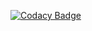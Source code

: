 [![Codacy Badge](https://api.codacy.com/project/badge/Grade/b1cded186acb4330ac166e17fe140502)](https://www.codacy.com/app/dolovskov/RecipeApp?utm_source=github.com&utm_medium=referral&utm_content=dolovskov/RecipeApp&utm_campaign=badger)
